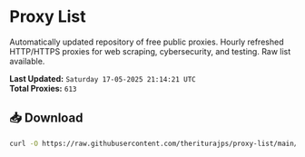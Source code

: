 # Proxy List

Automatically updated repository of free public proxies. Hourly refreshed HTTP/HTTPS proxies for web scraping, cybersecurity, and testing. Raw list available.

**Last Updated:** `Saturday 17-05-2025 21:14:21 UTC`  
**Total Proxies:** `613`

## 📥 Download
```bash
curl -O https://raw.githubusercontent.com/theriturajps/proxy-list/main/proxies.txt
